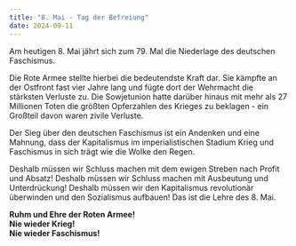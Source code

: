 ```yaml
---
title: "8. Mai - Tag der Befreiung"
date: 2024-09-11
---
```


Am heutigen 8. Mai jährt sich zum 79. Mal die Niederlage des deutschen Faschismus.

Die Rote Armee stellte hierbei die bedeutendste Kraft dar. Sie kämpfte an der Ostfront fast vier Jahre lang und fügte dort der Wehrmacht die stärksten Verluste zu. Die Sowjetunion hatte darüber hinaus mit mehr als 27 Millionen Toten die größten Opferzahlen des Krieges zu beklagen - ein Großteil davon waren zivile Verluste.

Der Sieg über den deutschen Faschismus ist ein Andenken und eine Mahnung, dass der Kapitalismus im imperialistischen Stadium Krieg und Faschismus in sich trägt wie die Wolke den Regen.

Deshalb müssen wir Schluss machen mit dem ewigen Streben nach Profit und Absatz! Deshalb müssen wir Schluss machen mit Ausbeutung und Unterdrückung! Deshalb müssen wir den Kapitalismus revolutionär überwinden und den Sozialismus aufbauen! Das ist die Lehre des 8. Mai.

**Ruhm und Ehre der Roten Armee!**  
**Nie wieder Krieg!**  
**Nie wieder Faschismus!**
